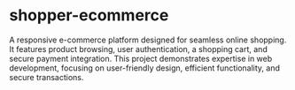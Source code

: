 # shopper-ecommerce
A responsive e-commerce platform designed for seamless online shopping. It features product browsing, user authentication, a shopping cart, and secure payment integration. This project demonstrates expertise in web development, focusing on user-friendly design, efficient functionality, and secure transactions.
